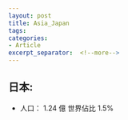```yaml
---
layout: post
title: Asia_Japan
tags: 
categories:
- Article
excerpt_separator:  <!--more-->
---
```

## 日本:
- 人口： 1.24 億 世界佔比 1.5%